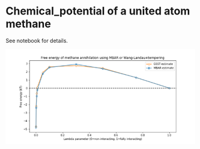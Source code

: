 # Chemical_potential of a united atom methane

See notebook for details. 

![fe_of_hydration](fe_of_hydration.png "Methane FE of hydration")
